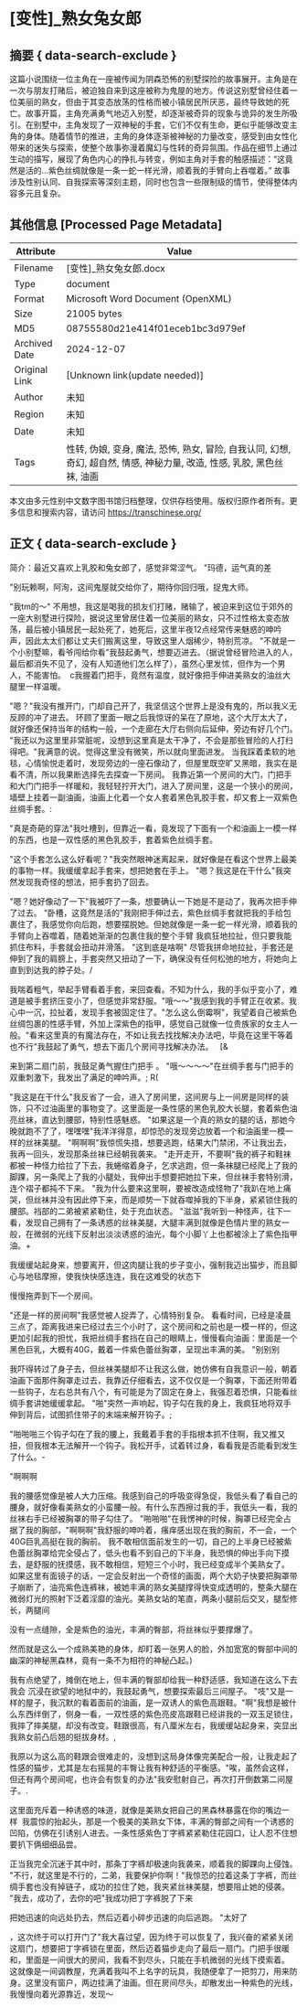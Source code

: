 # [变性]_熟女兔女郎



## 摘要  { data-search-exclude }

<!-- tcd_abstract -->
这篇小说围绕一位主角在一座被传闻为阴森恐怖的别墅探险的故事展开。主角是在一次与朋友打赌后，被迫独自来到这座被称为鬼屋的地方。传说这别墅曾经住着一位美丽的熟女，但由于其变态放荡的性格而被小镇居民所厌恶，最终导致她的死亡。故事开篇，主角充满勇气地迈入别墅，却逐渐被奇异的现象与诡异的发生所吸引。在别墅中，主角发现了一双神秘的手套，它们不仅有生命，更似乎能够改变主角的身体。随着情节的推进，主角的身体逐渐被神秘的力量改变，感受到由女性化带来的迷失与探索，使整个故事弥漫着魔幻与性转的奇异氛围。作品在细节上通过生动的描写，展现了角色内心的挣扎与转变，例如主角对手套的触感描述：“这竟然是活的...紫色丝绸就像是一条一蛇一样光滑，顺着我的手臂向上吞噬着。” 故事涉及性别认同、自我探索等深刻主题，同时也包含一些限制级的情节，使得整体内容多元且复杂。

<!-- tcd_abstract_end -->

## 其他信息 [Processed Page Metadata]

| Attribute       | Value                                  |
|-----------------|----------------------------------------|
| Filename        | [变性]_熟女兔女郎.docx                             |
| Type            | document                                 |
| Format          | Microsoft Word Document (OpenXML)                               |
| Size            | 21005 bytes                           |
| MD5             | 08755580d21e414f01eceb1bc3d979ef                                  |
| Archived Date   | 2024-12-07                             |
| Original Link   | [Unknown link(update needed)]                         |
| Author          | 未知                               |
| Region          | 未知                               |
| Date            | 未知                                 |
| Tags            | 性转, 伪娘, 变身, 魔法, 恐怖, 熟女, 冒险, 自我认同, 幻想, 奇幻, 超自然, 情感, 神秘力量, 改造, 性感, 乳胶, 黑色丝袜, 油画                                 |

本文由多元性别中文数字图书馆归档整理，仅供存档使用。版权归原作者所有。更多信息和搜索内容，请访问 <https://transchinese.org/>


## 正文 { data-search-exclude }

<!-- tcd_main_text -->
简介：最近又喜欢上乳胶和兔女郎了，感觉非常涩气。 "玛德，运气真的差

"别玩赖啊，阿洵，这间鬼屋就交给你了，期待你回归哦，捉鬼大师。

"我tm的～" 不用想，我这是喝我的损友们打赌，赌输了，被迫来到这位于郊外的一座大别墅进行探险，据说这里曾居住着一位美丽的熟女，只不过性格太变态放荡，最后被小镇居民一起处死了，她死后，这里半夜12点经常传来魅惑的呻吟声，因此太太们都让丈夫们搬离这里，导致这里人烟稀少，特别荒凉。 "不就是一个小别墅嘛，看爷闯给你看"我鼓起勇气，想要迈进去。（据说曾经冒险进入的人，最后都消失不见了，没有人知道他们怎么样了），虽然心里发怵，但作为一个男人，不能害怕。  c我握着门把手，竟然有温度，就好像把手伸进美熟女的油丝大腿里一样温暖。

"嗯？"我没有推开门，门却自己开了，我坚信这个世界上是没有鬼的，所以我义无反顾的冲了进去。 环顾了里面一眼之后我惊讶的呆在了原地，这个大厅太大了，就好像还保持当年的结构一般，一个走廊在大厅右侧向后延伸，旁边有好几个门。 "我还以为这里里非常脏呢，没想到这里真是太干净了，不会是那些冒险的人打扫得吧。"我满意的说。觉得这里没有微笑，所以就向里面进发。 当我踩着柔软的地毯，心情愉悦走着时，发现旁边的一座石像动了，但屋里既空旷又黑暗，我实在是看不清，所以我果断选择先去探查一下房间。 我靠近第一个房间的大门，门把手和大门门把手一样暖和，我轻轻拧开大门，进入了房间里，这是一个狭小的房间，墙壁上挂着一副油画，油画上化着一个女人套着黑色乳胶手套，却又套上一双紫色丝绸手套。:

"真是奇葩的穿法"我吐槽到，但靠近一看，竟发现了下面有一个和油画上一模一样的东西，也是一双性感的黑色乳胶手，套着紫色丝绸手套。

"这个手套怎么这么好看呢？"我突然眼神迷离起来，就好像是在看这个世界上最美的事物一样。我缓缓拿起手套来，想把她套在手上。 "嗯？我这是在干什么"我突然发现我奇怪的想法，把手套扔了回去。

"嗯？她好像动了一下"我被吓了一条，想要确认一下她是不是动了，我再次把手伸了过去。 "卧槽，这竟然是活的"我刚把手伸过去，紫色丝绸手套就把我的手给包裹住了，我感觉你向后跑，想要摆脱她。但她就像是一条一蛇一样光滑，顺着我的手臂向上吞噬着，随着她渐渐的包裹住我的整个手臂 我疯狂地拉扯，但只要我能抓住布料，手套就会扭动并滑落。 "这到底是啥啊" 尽管我拼命地拉扯，手套还是伸到了我的肩膀上，手套突然又扭动了一下，确保没有任何松弛的地方，将她向上直到到达我的脖子处。/

我喘着粗气，举起手臂看着手套，来回查看。不知为什么，我的手似乎变小了，难道是被手套挤压变小了，但感觉非常舒服。"哦～～"我感到我的手臂正在收紧。我心中一沉，拉扯着，发现手套被固定住了。"怎么这么倒霉啊"，我望着自己被紫色丝绸包裹的性感手臂，外加上深紫色的指甲，感觉自己就像一位贵族家的女主人一般。"看来这里真的有魔法存在，不如让我去找找解决办法吧，毕竟在这里干等着也不行"我鼓起了勇气，想去下面几个房间寻找解决办法。   [&

来到第二扇门前，我鼓足勇气握住门把手 。 "哦～～～～"在丝绸手套与门把手的双重刺激下，我发出了满足的呻吟声。; R(

"我这是在干什么"我反省了一会，进入了房间里，这间房与上一间房是同样的装饰，只不过油画里的事物变了。这里面是一条性感的黑色乳胶大长腿，套着紫色油亮丝袜，直达到腰部，特别性感魅惑。 "如果这是一个真的熟女的腿的话，那她今晚就跑不了了，嘿嘿嘿"我洋洋得意，却惊恐的发现旁边放着一个和油画里一模一样的丝袜美腿。 "啊啊啊"我惊慌失措，想要逃跑，结果大门禁闭，不让我出去，我再一回头，发现那条丝袜已经朝我袭来。 "走开走开，不要啊"我的裤子和鞋袜都被一种怪力给拉了下去，我蜷缩着身子，乞求逃跑，但一条袜腿已经爬上了我的脚踝，另一条爬上了我的小腿处，我伸出手想要把她拉下来，但丝袜手套特别滑，连个褶子都扽不下来。 "我为什么要来这里啊，要被改造成怪物了"我趴在地上痛哭，但丝袜并没有因此停下来，而是顺势一下就吞噬掉我的下半身，紧紧锁住我的腰部。裆部的二弟被紧紧勒住，处于充血状态。 "滋滋"我听到一种怪声，往下一看，发现自己拥有了一条诱惑的丝袜美腿，大腿丰满到就像是色情片里的熟女一般，在微弱的光线下反射出淡淡诱惑的油光，每个小脚丫上也都被涂上了紫色指甲油。+

我缓缓站起身来，想要离开，但这肉腿让我的步子变小，强制我迈出猫步，而且脚心与地毯摩擦，使我快快感连连，我在这难受的状态下

慢慢拖弄到下一个房间。

"还是一样的房间啊"我感觉被人捉弄了，心情特别复杂。 看看时间，已经是凌晨三点了，距离我进来已经过去三个小时了，这个房间和之前也是一模一样的，但这更加引起我的担忧，我把丝绸手套挡在自己的眼睛上，慢慢看向油画：里面是一个黑色巨乳，大概有40G，戴着一件紫色蕾丝胸罩，呈现出丰满的美。 "别别别

我吓得转过了身子去，但丝袜美腿却不让我这么做，她仿佛有自我意识一般，朝着油画下面那件胸罩走过去，我靠近仔细看去，这不仅仅是一个胸罩，下面还附带着一些钩子，左右总共有八个，有可能是为了固定在身上，我强忍着恐惧，只能看丝绸手套讲她缓缓拿起。 "啪"突然一声响起，钩子勾在我的身上，我疯狂地将双手伸到背后，试图抓住带子的末端来解开钩子。;

"啪啪啪三个钩子勾在了我的腰上，我戴着手套的手指根本抓不住啊，我又推又扭，但我根本无法解开一个钩子。我松开手，试着转过身，看看我是否能看到发生了什么。-

"啊啊啊

我的腰感觉像是被人大力压缩。我感到自己的呼吸变得急促，我低头看了看自己的腰身，就好像看美熟女的小蛮腰一般。有什么东西擦过我的手，我低头一看，我的丝袜右手已经被胸罩的带子勾住了。 "啪啪啪"在我愣神的时候，胸罩已经完全占据了我的胸部，"啊啊啊"我舒服的呻吟着，瘙痒感出现在我的胸前，不一会，一个40G巨乳高挺在我的胸前。 我不敢相信面前发生的一切，自己的上半身已经被紫色蕾丝胸罩给完全侵占了，低头也看不到自己的下半身，我恐惧的伸出手向下摸去，是舒服的抚摸感，我不敢相信，短短三个小时，我已经变成半个美熟女了。 如果这里有面镜子的话，一定会反射出一个奇怪的画面，两个大奶子快要把胸罩带子崩断了，油亮紫色连裤袜，被她丰满的熟女美腿撑得快变成透明的，整条大腿在微弱灯光的照射下泛着淫靡的油光。美熟女站的笔直，两条小腿前后交叉，腿型修长，两腿间

没有一点缝隙，全是紫色的油光，丰满的臀部，将丝袜似乎要撑爆了。

然而就是这么一个成熟美艳的身体，却盯着一张男人的脸，外加宽宽的臀部中间的幽深的神秘黑森林，竟有一条不为相符的神秘凸起。)

我有点绝望了，摊倒在地上，但丰满的臀部却给我一种舒适感，我知道在这么下去我会 沉浸在欲望的地狱中的，我鼓起勇气，想要探索最后三间屋子。 "吱"又是一样的屋子，我沉默的看着面前的油画，是一双诱人的紫色高跟鞋。"啊"我想是被什么东西绊倒了，侧身一看，一双性感的紫色亮皮高跟鞋已经讲我的一双玉足锁住，我摔了摔美腿，却没有改变。鞋跟很高，有八厘米左右，我缓缓站起身来，突显出我熟女前凸后翘的挺拔身材。,

我原以为这么高的鞋跟会很难走的，没想到这局身体像完美配合一般，让我走起了性感的猫步，尤其是左右摇晃的丰臀让我有种舒适的平衡感。"唉，虽然会这样，但还有两个房间呢，也许会有恢复的办法"我安慰射自己，再次打开倒数第二间屋子。.

这里面充斥着一种诱惑的味道，就像是美熟女把自己的黑森林暴露在你的嘴边一样  我震惊的抬起头，那是一个极美的美熟女下体，丰满的臀部之间有一个诱惑的凹陷，仿佛在引诱别人进去。一条性感紫色丁字裤紧紧勒住花园口，让人忍不住想要扒下俩细细品尝。

正当我完全沉迷于其中时，那条丁字裤却极速向我袭来，顺着我的脚踝向上侵蚀。 "不行，就这里是不行的，二弟，我要保护你啊！"我惊恐的拉着这条丁字裤，而丝绸手套也没有掉链子，成功的拉住了她，我夹紧丝袜美腿，想要阻止她的侵袭。 "我去，成功了，去你的吧"我成功把丁字裤脱了下来

把她迅速的向远处扔去，然后迈着小碎步迅速的向后逃跑。 "太好了

，这次终于可以打开门了"我大喜过望，因为终于可以恢复了，我兴奋的紧紧关闭这扇门，想要把丁字裤锁在里面，然后迈着猫步走向了最后一扇门。门把手很暖和，里面是一间很大的房间，我看不到尽头，只能在手机微弱的光线下摸索着。 这就像是一间调教屋，充满着我叫不上名字的玩具，我随便拿了一把剪刀，用来防身。这里没有窗户，两边挂满了油画。但在房间尽头，却散发出一种紫色的光线，我慢慢向着光源靠近，发现～
<!-- tcd_main_text_end -->

